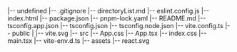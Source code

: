 |-- undefined
    |-- .gitignore
    |-- directoryList.md
    |-- eslint.config.js
    |-- index.html
    |-- package.json
    |-- pnpm-lock.yaml
    |-- README.md
    |-- tsconfig.app.json
    |-- tsconfig.json
    |-- tsconfig.node.json
    |-- vite.config.ts
    |-- public
    |   |-- vite.svg
    |-- src
        |-- App.css
        |-- App.tsx
        |-- index.css
        |-- main.tsx
        |-- vite-env.d.ts
        |-- assets
            |-- react.svg
